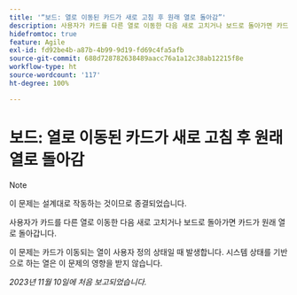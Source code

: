 ```yaml
---
title: '“보드: 열로 이동된 카드가 새로 고침 후 원래 열로 돌아감”'
description: 사용자가 카드를 다른 열로 이동한 다음 새로 고치거나 보드로 돌아가면 카드가 원래 열로 돌아갑니다.
hidefromtoc: true
feature: Agile
exl-id: fd92be4b-a87b-4b99-9d19-fd69c4fa5afb
source-git-commit: 688d728782638489aacc76a1a12c38ab12215f8e
workflow-type: ht
source-wordcount: '117'
ht-degree: 100%

---
```


# 보드: 열로 이동된 카드가 새로 고침 후 원래 열로 돌아감

>[!NOTE]
>
>이 문제는 설계대로 작동하는 것이므로 종결되었습니다.

사용자가 카드를 다른 열로 이동한 다음 새로 고치거나 보드로 돌아가면 카드가 원래 열로 돌아갑니다.

이 문제는 카드가 이동되는 열이 사용자 정의 상태일 때 발생합니다. 시스템 상태를 기반으로 하는 열은 이 문제의 영향을 받지 않습니다.

_2023년 11월 10일에 처음 보고되었습니다._
